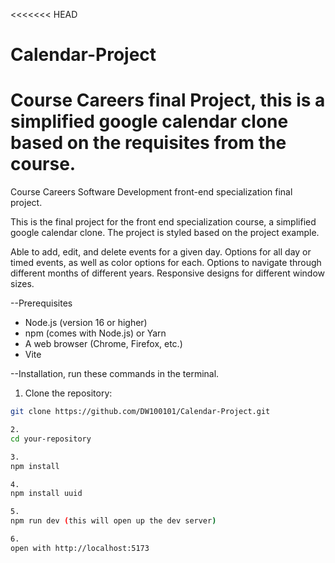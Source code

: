 <<<<<<< HEAD
# Calendar-Project
Course Careers final Project, this is a simplified google calendar clone based on the requisites from the course. 
=======
Course Careers Software Development front-end specialization final project.

This is the final project for the front end specialization course, a simplified google calendar clone. The project is styled based on the project example. 

Able to add, edit, and delete events for a given day. Options for all day or timed events, as well as color options for each. Options to navigate through different months of different years. Responsive designs for different window sizes. 

--Prerequisites

- Node.js (version 16 or higher)
- npm (comes with Node.js) or Yarn
- A web browser (Chrome, Firefox, etc.)
- Vite

--Installation, run these commands in the terminal.

 1. Clone the repository:
   ```bash
   git clone https://github.com/DW100101/Calendar-Project.git

  2.
  cd your-repository

  3. 
  npm install

  4.
  npm install uuid
  
  5.
  npm run dev (this will open up the dev server)

  6. 
  open with http://localhost:5173

